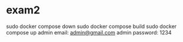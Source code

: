 # exam2
sudo docker compose down
sudo docker compose build
sudo docker compose up
admin email: admin@gmail.com 
admin password: 1234
